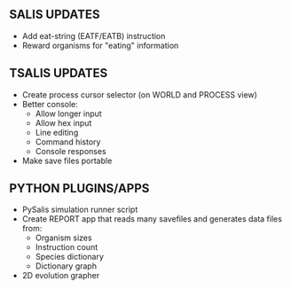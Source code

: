 ## SALIS UPDATES
- Add eat-string (EATF/EATB) instruction
- Reward organisms for "eating" information

## TSALIS UPDATES
- Create process cursor selector (on WORLD and PROCESS view)
- Better console:
	- Allow longer input
	- Allow hex input
	- Line editing
	- Command history
	- Console responses
- Make save files portable

## PYTHON PLUGINS/APPS
- PySalis simulation runner script
- Create REPORT app that reads many savefiles and generates data files from:
	- Organism sizes
	- Instruction count
	- Species dictionary
	- Dictionary graph
- 2D evolution grapher

